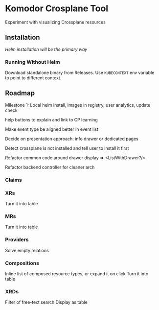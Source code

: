# Komodor Crosplane Tool

Experiment with visualizing Crossplane resources

## Installation

_Helm installation will be the primary way_

### Running Without Helm

Download standalone binary from Releases. Use `KUBECONTEXT` env variable to point to different context.

## Roadmap

Milestone 1: Local helm install, images in registry, user analytics, update check

help buttons to explain and link to CP learning

Make event type be aligned better in event list

Decide on presentation approach: info drawer or dedicated pages

Detect crossplane is not installed and tell user to install it first

Refactor common code around drawer display => <ListWithDrawer?/>

Refactor backend controller for cleaner arch

### Claims

### XRs

Turn it into table

### MRs

Turn it into table

### Providers

Solve empty relations

### Compositions

Inline list of composed resource types, or expand it on click
Turn it into table

### XRDs

Filter of free-text search
Display as table
